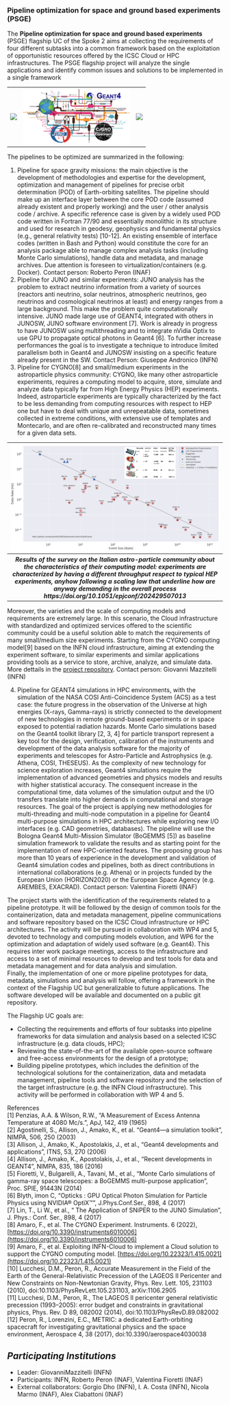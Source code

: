 ### Pipeline optimization for space and ground based experiments (PSGE)

The **Pipeline optimization for space and ground based experiments** (PSGE) flagship UC of the Spoke 2 aims at collecting the requirements of four different subtasks into a common framework based on the exploitation of opportunistic resources offered by the ICSC Cloud or HPC infrastructures. The PSGE flagship project will analyze the single applications and identify common issues and solutions to be implemented in a single framework


<table align="center">
  <tr>
    <th border-style: none;><img src="http://www.inaf.it/it/sedi/sede-centrale-nuova/presidenza/ufficio-relazioni-con-il-pubblico-e-la-stampa/logo-inaf-file/inaf-vettoriale-bianco-trasp.png" width="250"></th>
    <th border-style: none;><img src="assets/PSGE.png" width="250"></th>
    <th border-style: none;><img src="https://www.lnf.infn.it/logo/logo_infn_lnf_1_sigla_lnf_white.png" width="250" ></th>
  </tr>
</table>

The pipelines to be optimized are summarized in the following: 

1) Pipeline for space gravity missions: the main objective is the development of methodologies and expertise for the development, optimization and management of pipelines for precise orbit determination (POD) of Earth-orbiting satellites. The pipeline should make up an interface layer between the core POD code (assumed already existent and properly working) and the user / other analysis code / archive. A specific reference case is given by a widely used POD code written in Fortran 77/90 and essentially monolithic in its structure and used for research in geodesy, geophysics and fundamental physics (e.g., general relativity tests) \[10-12\]. An existing ensemble of interface codes (written in Bash and Python) would constitute the core for an analysis package able to manage complex analysis tasks (including Monte Carlo simulations), handle data and metadata, and manage archives. Due attention is foreseen to virtualization/containers (e.g. Docker). Contact person: Roberto Peron (INAF)  
2) Pipeline for JUNO and similar experiments: JUNO analysis has the problem to extract neutrino information from a variety of sources (reactors anti neutrino, solar neutrinos, atmospheric neutrinos, geo neutrinos and cosmological neutrinos at least) and energy ranges from a large background. This make the problem quite computationally intensive. JUNO made large use of GEANT4, integrated with others in JUNOSW, JUNO software environment \[7\]. Work is already in progress to have JUNOSW using multithreading and to integrate nVidia Optix to use GPU to propagate optical photons in Geant4 \[6\]. To further increase performances the goal is to investigate a technique to introduce limited parallelism both in Geant4 and JUNOSW insisting on a specific feature already present in the SW. Contact Person: Giuseppe Andronico (INFN)  
3) Pipeline for CYGNO\[8\] and small/medium experiments in the astroparticle physics community: CYGNO, like many other astroparticle experiments, requires a computing model to acquire, store, simulate and analyze data typically far from High Energy Physics (HEP) experiments. Indeed, astroparticle experiments are typically characterized by the fact to be less demanding from computing resources with respect to HEP one but have to deal with unique and unrepeatable data, sometimes collected in extreme conditions, with extensive use of templates and Montecarlo, and are often re-calibrated and reconstructed many times for a given data sets.   

<table align="center">
  <tr>
    <th border-style: none;><img src="assets/ratevssize2.png" width="600">
    </th>
  </tr>
  <tr>
    <th border-style: none;> <i> Results of the survey on the Italian astro-particle community about the characteristics of their computing model: experiments are characterized by having a different throughput respect to typical HEP experiments, anyhow following a scaling law that underline how are anyway demanding in the overall process https://doi.org/10.1051/epjconf/202429507013</i>
    </th>
  </tr>
</table>


   Moreover, the varieties and the scale of computing models and requirements are extremely large. In this scenario, the Cloud infrastructure with standardized and optimized services offered to the scientific community could be a useful solution able to match the requirements of many small/medium size experiments. Starting from the  CYGNO computing model\[9\] based on the INFN cloud infrastructure, aiming at extending the experiment software, to similar experiments  and similar applications providing tools as a service to store, archive, analyze, and simulate data.  More dettails in the <a href=https://github.com/CYGNUS-RD/middleware/>project repository</a>. Contact person: Giovanni Mazzitelli (INFN)  

4) Pipeline for GEANT4 simulations in HPC environments, with the simulation of the NASA COSI Anti-Coincidence System (ACS) as a test case: the future progress in the observation of the Universe at high energies (X-rays, Gamma-rays) is strictly connected to the development of new technologies in remote ground-based experiments or in space exposed to potential radiation hazards. Monte Carlo simulations based on the Geant4 toolkit library \[2, 3, 4\] for particle transport represent a key tool for the design, verification, calibration of the instruments and development of the data analysis software for the majority of experiments and telescopes for Astro-Particle and Astrophysics (e.g. Athena, COSI, THESEUS). As the complexity of new technology for science exploration increases, Geant4 simulations require the implementation of advanced geometries and physics models and results with higher statistical accuracy. The consequent increase in the computational time, data volumes of the simulation output and the I/O transfers translate into higher demands in computational and storage resources. The goal of the project is applying new methodologies for multi-threading and multi-node computation in a pipeline for Geant4 multi-purpose simulations in HPC architectures while exploring new I/O interfaces (e.g. CAD geometries, databases). The pipeline will use the Bologna Geant4 Multi-Mission Simulator (BoGEMMS \[5\]) as baseline simulation framework to validate the results and as starting point for the implementation of new HPC-oriented features. The proposing group has more than 10 years of experience in the development and validation of Geant4 simulation codes and pipelines, both as direct contributions in international collaborations (e.g. Athena)  or in projects funded by the European Union (HORIZON2020) or the European Space Agency (e.g. AREMBES, EXACRAD). Contact person: Valentina Fioretti (INAF)

The project starts with the identification of the requirements related to a pipeline prototype.  It will be  followed by the design of common tools for the containerization, data and metadata management, pipeline communications and software repository based on the ICSC Cloud infrastructure or HPC architectures. The activity will be pursued in collaboration with WP4 and 5, devoted to technology and computing models evolution, and WP6 for the optimization and adaptation of widely used software (e.g. Geant4). This requires inter work package meetings, access to the infrastructure and access to a set of minimal resources to develop and test tools for data and metadata management and for data analysis and simulation.   
Finally, the implementation of one or more pipeline prototypes for data, metadata, simulations and analysis will follow, offering a framework in the context of the Flagship UC but generalizable to future applications. The software developed will be available and documented on a public git repository. 

The Flagship UC goals are:

* Collecting the requirements and efforts of four subtasks into pipeline frameworks for data simulation and analysis based on a selected ICSC infrastructure (e.g. data clouds, HPC);  
* Reviewing the state-of-the-art of the available open-source software and free-access environments for the design of a prototype;    
* Building pipeline prototypes, which includes the definition of the technological solutions for the containerization, data and metadata management, pipeline tools and software repository and the selection of the target infrastructure (e.g. the INFN Cloud infrastructure). This activity will be performed in collaboration with WP 4 and 5\.

References   
\[1\] Penzias, A.A. & Wilson, R.W., “A Measurement of Excess Antenna Temperature at 4080 Mc/s.”, ApJ, 142, 419 (1965)  
\[2\] Agostinelli, S., Allison, J., Amako, K., et al. “Geant4—a simulation toolkit”, NIMPA, 506, 250 (2003)   
\[3\] Allison, J., Amako, K., Apostolakis, J., et al., “Geant4 developments and applications”, ITNS, 53, 270 (2006)   
\[4\] Allison, J., Amako, K., Apostolakis, J., et al., “Recent developments in GEANT4”, NIMPA, 835, 186 (2016)   
\[5\] Fioretti, V., Bulgarelli, A., Tavani, M., et al., “Monte Carlo simulations of gamma-ray space telescopes: a BoGEMMS multi-purpose application”, Proc. SPIE, 91443N (2014)  
\[6\] Blyth, imon C, “Opticks : GPU Optical Photon Simulation for Particle Physics using NVIDIA® OptiX™”, J.Phys.Conf.Ser., 898, 4 (2017)  
\[7\] Lin, T., Li W., et al., “ The Application of SNiPER to the JUNO Simulation”, J. Phys.: Conf. Ser., 898, 4 (2017)  
\[8\] Amaro, F., et al. The CYGNO Experiment. Instruments. 6 (2022), [https://doi.org/10.3390/instruments6010006](https://doi.org/10.3390/instruments6010006)  
\[9\] Amaro, F., et al. Exploiting INFN-Cloud to implement a Cloud solution to support the CYGNO computing model. [https://doi.org/10.22323/1.415.0021](https://doi.org/10.22323/1.415.0021)  
\[10\] Lucchesi, D.M., Peron, R., Accurate Measurement in the Field of the Earth of the General-Relativistic Precession of the LAGEOS II Pericenter and New Constraints on Non-Newtonian Gravity, Phys. Rev. Lett. 105, 231103 (2010), doi:10.1103/PhysRevLett.105.231103, arXiv:1106.2905  
\[11\] Lucchesi, D.M., Peron, R., The LAGEOS II pericenter general relativistic precession (1993–2005): error budget and constraints in gravitational physics, Phys. Rev. D 89, 082002 (2014), doi:10.1103/PhysRevD.89.082002  
\[12\] Peron, R., Lorenzini, E.C., METRIC: a dedicated Earth-orbiting spacecraft for investigating gravitational physics and the space environment, Aerospace 4, 38 (2017), doi:10.3390/aerospace4030038

## *Participating Institutions* 

* Leader: GiovanniMazzitelli (INFN)  
* Participants: INFN, Roberto Peron (INAF), Valentina Fioretti (INAF)
* External collaborators: Gorgio Dho (INFN), I. A. Costa (INFN), Nicola Marmo (INAF), Alex Ciabattoni (INAF)  
